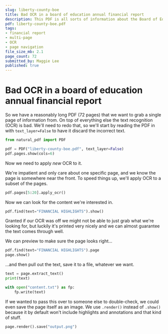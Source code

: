 ```yaml
---
slug: liberty-county-boe
title: Bad OCR in a board of education annual financial report
description: This PDF is all sorts of information about the Board of Education in Liberty County, Georgia
pdf: liberty-county-boe.pdf
tags:
- financial report
- multi-page
- OCR
- page navigation
file_size_mb: 2.1
page_count: 72
submitted_by: Maggie Lee
published: true
---
```

# Bad OCR in a board of education annual financial report

So we have a reasonably long PDF (72 pages) that we want to grab a single page of information from. On top of everything else the text recognition (OCR) is bad. We'll need to redo that, so we'll start by reading the PDF in with `text_layer=False` to have it discard the incorrect text.

```python
from natural_pdf import PDF

pdf = PDF("liberty-county-boe.pdf", text_layer=False)
pdf.pages.show(cols=6)
```

Now we need to apply *new* OCR to it.

We're impatient and only care about one specific page, and we know the page is somewhere near the front. To speed things up, we'll apply OCR to a subset of the pages.

```python
pdf.pages[5:20].apply_ocr()
```

Now we can look for the content we're interested in.

```python
pdf.find(text="FINANCIAL HIGHLIGHTS").show()
```

Granted if our OCR was off we might not be able to just grab what we're looking for, but luckily it's printed very nicely and we can almost guarantee the text comes through well.

We can preview to make sure the page looks right...

```python
pdf.find(text="FINANCIAL HIGHLIGHTS").page
page.show()
```

...and then pull out the text, save it to a file, whatever we want.

```python
text = page.extract_text()
print(text)

with open("content.txt") as fp:
    fp.write(text)
```

If we wanted to pass this over to someone else to double-check, we could even save the page itself as an image. We use `.render()` instead of `.show()` because it by default won't include highlights and annotations and that kind of stuff.

```python
page.render().save("output.png")
```